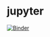# jupyter
[![Binder](https://mybinder.org/badge_logo.svg)](https://mybinder.org/v2/gh/rbonill/jupyter/HEAD)
